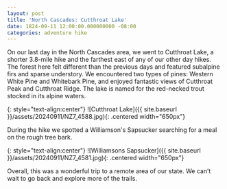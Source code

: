 ```yaml
---
layout: post
title: 'North Cascades: Cutthroat Lake'
date: 1824-09-11 12:00:00.000000000 -08:00
categories: adventure hike
---
```

<link rel="stylesheet" href="{{ site.baseurl }}/post-styles.css">

On our last day in the North Cascades area, we went to Cutthroat Lake, a shorter 3.8-mile hike and the farthest east of any of our other day hikes. The forest here felt different than the previous days and featured subalpine firs and sparse understory. We encountered two types of pines: Western White Pine and Whitebark Pine, and enjoyed fantastic views of Cutthroat Peak and Cutthroat Ridge. The lake is named for the red-necked trout stocked in its alpine waters. 

{: style="text-align:center"}
![Cutthroat Lake]({{ site.baseurl }}/assets/20240911/NZ7_4588.jpg){: .centered width="650px"}

During the hike we spotted a Williamson's Sapsucker searching for a meal on the rough tree bark.

{: style="text-align:center"}
![Williamsons Sapsucker]({{ site.baseurl }}/assets/20240911/NZ7_4581.jpg){: .centered width="650px"}

Overall, this was a wonderful trip to a remote area of our state. We can’t wait to go back and explore more of the trails.